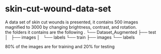 # skin-cut-wound-data-set
A data set of skin cut wounds is presented, it contains 500 images magnified to 3000 by changing brightness, contrast, and rotation.  
the folders it contains are the following
.
└── Dataset_Augmented
    ├── test
    │   ├── images
    │   └── labels
    └── train
        ├── images
        └── labels

80% of the images are for training and 20% for testing
